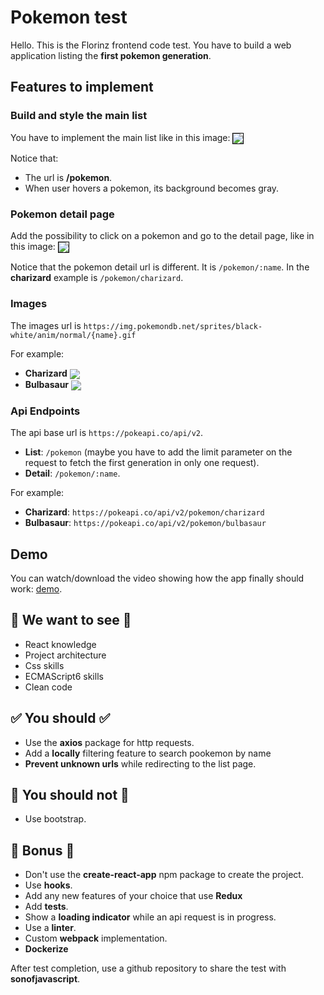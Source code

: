 # Pokemon test

Hello. This is the Florinz frontend code test. You have to build a web application listing the **first pokemon generation**.

## Features to implement
### Build and style the main list
You have to implement the main list like in this image:
<img align="center" src="https://imgur.com/HNu1wmq.png" style="border: 1px solid black" />

Notice that:
*  The url is **/pokemon**.
*  When user hovers a pokemon, its background becomes gray.

### Pokemon detail page
Add the possibility to click on a pokemon and go to the detail page, like in this image:
<img align="center" src="https://imgur.com/1Mbh6mK.png" style="border: 1px solid black" />

Notice that the pokemon detail url is different. It is ``/pokemon/:name``. In the **charizard** example is ``/pokemon/charizard``.

### Images
The images url is ``https://img.pokemondb.net/sprites/black-white/anim/normal/{name}.gif``

For example:
* **Charizard** <img align="center" src="https://img.pokemondb.net/sprites/black-white/anim/normal/charizard.gif"/>
* **Bulbasaur** <img align="center" src="https://img.pokemondb.net/sprites/black-white/anim/normal/bulbasaur.gif" />

### Api Endpoints
The api base url is ``https://pokeapi.co/api/v2``.
* **List**: ``/pokemon`` (maybe you have to add the limit parameter on the request to fetch the first generation in only one request).
* **Detail**: ``/pokemon/:name``.

For example:
* **Charizard**: ``https://pokeapi.co/api/v2/pokemon/charizard`` 
* **Bulbasaur**: ``https://pokeapi.co/api/v2/pokemon/bulbasaur`` 

## Demo
You can watch/download the video showing how the app finally should work: <a href="https://mega.nz/file/2JNVlIzb#kmmubCQEUQV0RgZ9dExTC64P_9eDNBPE8zgNNS-b0do" target="_blank">demo</a>.

## 🧐 We want to see 🧐
- React knowledge
- Project architecture
- Css skills
- ECMAScript6 skills
- Clean code

## ✅ You should ✅
- Use the **axios** package for http requests.
- Add a **locally** filtering feature to search pookemon by name
- **Prevent unknown urls** while redirecting to the list page.

## 🚫 You should not 🚫
- Use bootstrap.

## 🌟 Bonus 🌟
- Don't use the **create-react-app** npm package to create the project.
- Use **hooks**.
- Add any new features of your choice that use **Redux**
- Add **tests**.
- Show a **loading indicator** while an api request is in progress.
- Use a **linter**.
- Custom **webpack** implementation.
- **Dockerize**

After test completion, use a github repository to share the test with **sonofjavascript**.
